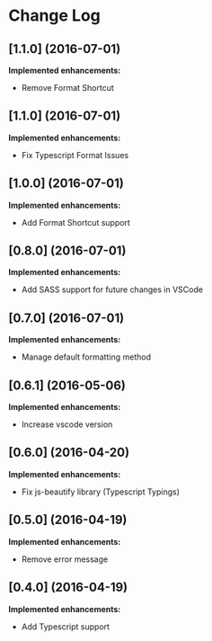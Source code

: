 # Change Log

## [1.1.0] (2016-07-01)

**Implemented enhancements:**

- Remove Format Shortcut

## [1.1.0] (2016-07-01)

**Implemented enhancements:**

- Fix Typescript Format Issues

## [1.0.0] (2016-07-01)

**Implemented enhancements:**

- Add Format Shortcut support

## [0.8.0] (2016-07-01)

**Implemented enhancements:**

- Add SASS support for future changes in VSCode

## [0.7.0] (2016-07-01)

**Implemented enhancements:**

- Manage default formatting method 

## [0.6.1] (2016-05-06)

**Implemented enhancements:**

- Increase vscode version

## [0.6.0] (2016-04-20)

**Implemented enhancements:**

- Fix js-beautify library (Typescript Typings)

## [0.5.0] (2016-04-19)

**Implemented enhancements:**

- Remove error message

## [0.4.0] (2016-04-19)

**Implemented enhancements:**

- Add Typescript support
